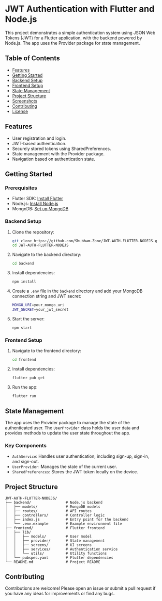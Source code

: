 # JWT Authentication with Flutter and Node.js

This project demonstrates a simple authentication system using JSON Web Tokens (JWT) for a Flutter application, with the backend powered by Node.js. The app uses the Provider package for state management.

## Table of Contents

- [Features](#features)
- [Getting Started](#getting-started)
- [Backend Setup](#backend-setup)
- [Frontend Setup](#frontend-setup)
- [State Management](#state-management)
- [Project Structure](#project-structure)
- [Screenshots](#screenshots)
- [Contributing](#contributing)
- [License](#license)

## Features

- User registration and login.
- JWT-based authentication.
- Securely stored tokens using SharedPreferences.
- State management with the Provider package.
- Navigation based on authentication state.

## Getting Started

### Prerequisites

- Flutter SDK: [Install Flutter](https://flutter.dev/docs/get-started/install)
- Node.js: [Install Node.js](https://nodejs.org/)
- MongoDB: [Set up MongoDB](https://docs.mongodb.com/manual/installation/)

### Backend Setup

1. Clone the repository:
    ```bash
    git clone https://github.com/Shubham-Zone/JWT-AUTH-FLUTTER-NODEJS.git
    cd JWT-AUTH-FLUTTER-NODEJS
    ```

2. Navigate to the backend directory:
    ```bash
    cd backend
    ```

3. Install dependencies:
    ```bash
    npm install
    ```

4. Create a `.env` file in the `backend` directory and add your MongoDB connection string and JWT secret:
    ```bash
    MONGO_URI=your_mongo_uri
    JWT_SECRET=your_jwt_secret
    ```

5. Start the server:
    ```bash
    npm start
    ```

### Frontend Setup

1. Navigate to the frontend directory:
    ```bash
    cd frontend
    ```

2. Install dependencies:
    ```bash
    flutter pub get
    ```

3. Run the app:
    ```bash
    flutter run
    ```

## State Management

The app uses the Provider package to manage the state of the authenticated user. The `UserProvider` class holds the user data and provides methods to update the user state throughout the app.

### Key Components

- `AuthService`: Handles user authentication, including sign-up, sign-in, and sign-out.
- `UserProvider`: Manages the state of the current user.
- `SharedPreferences`: Stores the JWT token locally on the device.

## Project Structure

```plaintext
JWT-AUTH-FLUTTER-NODEJS/
├── backend/                # Node.js backend
│   ├── models/             # MongoDB models
│   ├── routes/             # API routes
│   ├── controllers/        # Controller logic
│   ├── index.js            # Entry point for the backend
│   └── .env.example        # Example environment file
├── frontend/               # Flutter frontend
│   ├── lib/
│   │   ├── models/         # User model
│   │   ├── provider/       # State management
│   │   ├── screens/        # UI screens
│   │   ├── services/       # Authentication service
│   │   └── utils/          # Utility functions
│   └── pubspec.yaml        # Flutter dependencies
└── README.md               # Project README
```

## Contributing

Contributions are welcome! Please open an issue or submit a pull request if you have any ideas for improvements or find any bugs.
